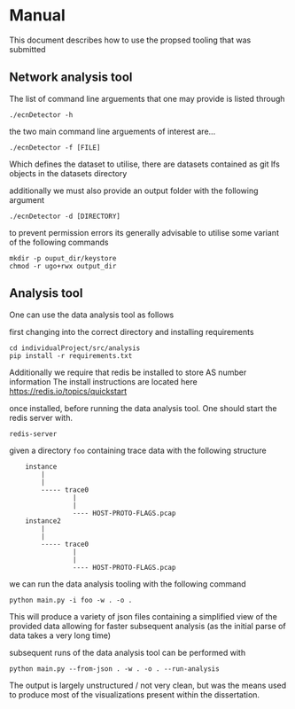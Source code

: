 # Manual

This document describes how to use the propsed tooling that was submitted

## Network analysis tool

The list of command line arguements that one may provide is listed through

```
./ecnDetector -h
```

the two main command line arguements of interest are...

```
./ecnDetector -f [FILE]
```

Which defines the dataset to utilise, there are datasets contained as git lfs objects in the datasets directory

additionally we must also provide an output folder with the following argument

```
./ecnDetector -d [DIRECTORY]
```

to prevent permission errors its generally advisable to utilise some variant of the following commands

```
mkdir -p ouput_dir/keystore
chmod -r ugo+rwx output_dir
```

## Analysis tool

One can use the data analysis tool as follows

first changing into the correct directory and installing requirements

```
cd individualProject/src/analysis
pip install -r requirements.txt
```

Additionally we require that redis be installed to store AS number information
The install instructions are located here https://redis.io/topics/quickstart

once installed, before running the data analysis tool. One should start the redis server with.

```
redis-server
```

given a directory `foo` containing trace data with the following structure

```
    instance 
        |
        |
        ----- trace0
                | 
                |
                ---- HOST-PROTO-FLAGS.pcap
    instance2
        |
        |
        ----- trace0
                |
                |
                ---- HOST-PROTO-FLAGS.pcap
```

we can run the data analysis tooling with the following command

```
python main.py -i foo -w . -o .
```
This will produce a variety of json files containing a simplified view of the provided data allowing for faster subsequent analysis (as the initial parse of data takes a very long time)

subsequent runs of the data analysis tool can be performed with

```
python main.py --from-json . -w . -o . --run-analysis
```

The output is largely unstructured / not very clean, but was the means used to produce most of the visualizations present within the dissertation.
